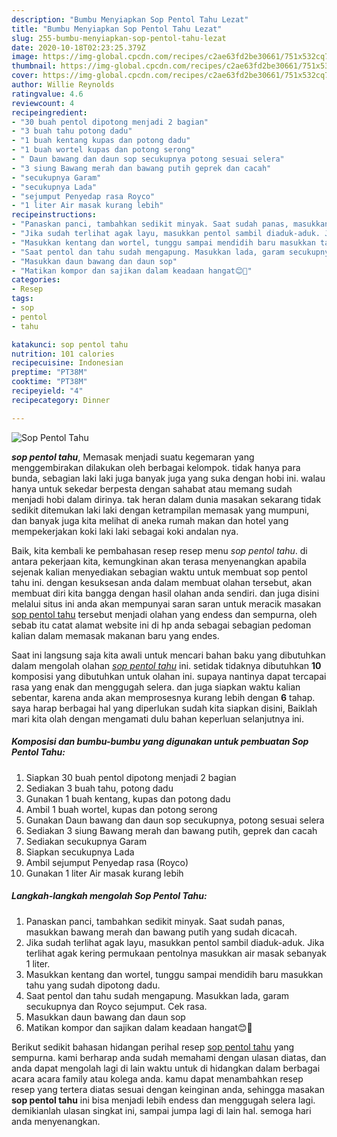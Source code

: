 ```yaml
---
description: "Bumbu Menyiapkan Sop Pentol Tahu Lezat"
title: "Bumbu Menyiapkan Sop Pentol Tahu Lezat"
slug: 255-bumbu-menyiapkan-sop-pentol-tahu-lezat
date: 2020-10-18T02:23:25.379Z
image: https://img-global.cpcdn.com/recipes/c2ae63fd2be30661/751x532cq70/sop-pentol-tahu-foto-resep-utama.jpg
thumbnail: https://img-global.cpcdn.com/recipes/c2ae63fd2be30661/751x532cq70/sop-pentol-tahu-foto-resep-utama.jpg
cover: https://img-global.cpcdn.com/recipes/c2ae63fd2be30661/751x532cq70/sop-pentol-tahu-foto-resep-utama.jpg
author: Willie Reynolds
ratingvalue: 4.6
reviewcount: 4
recipeingredient:
- "30 buah pentol dipotong menjadi 2 bagian"
- "3 buah tahu potong dadu"
- "1 buah kentang kupas dan potong dadu"
- "1 buah wortel kupas dan potong serong"
- " Daun bawang dan daun sop secukupnya potong sesuai selera"
- "3 siung Bawang merah dan bawang putih geprek dan cacah"
- "secukupnya Garam"
- "secukupnya Lada"
- "sejumput Penyedap rasa Royco"
- "1 liter Air masak kurang lebih"
recipeinstructions:
- "Panaskan panci, tambahkan sedikit minyak. Saat sudah panas, masukkan bawang merah dan bawang putih yang sudah dicacah."
- "Jika sudah terlihat agak layu, masukkan pentol sambil diaduk-aduk. Jika terlihat agak kering permukaan pentolnya masukkan air masak sebanyak 1 liter."
- "Masukkan kentang dan wortel, tunggu sampai mendidih baru masukkan tahu yang sudah dipotong dadu."
- "Saat pentol dan tahu sudah mengapung. Masukkan lada, garam secukupnya dan Royco sejumput. Cek rasa."
- "Masukkan daun bawang dan daun sop"
- "Matikan kompor dan sajikan dalam keadaan hangat😊🙂"
categories:
- Resep
tags:
- sop
- pentol
- tahu

katakunci: sop pentol tahu 
nutrition: 101 calories
recipecuisine: Indonesian
preptime: "PT38M"
cooktime: "PT38M"
recipeyield: "4"
recipecategory: Dinner

---
```



![Sop Pentol Tahu](https://img-global.cpcdn.com/recipes/c2ae63fd2be30661/751x532cq70/sop-pentol-tahu-foto-resep-utama.jpg)

<b><i>sop pentol tahu</i></b>, Memasak menjadi suatu kegemaran yang menggembirakan dilakukan oleh berbagai kelompok. tidak hanya para bunda, sebagian laki laki juga banyak juga yang suka dengan hobi ini. walau hanya untuk sekedar berpesta dengan sahabat atau memang sudah menjadi hobi dalam dirinya. tak heran dalam dunia masakan sekarang tidak sedikit ditemukan laki laki dengan ketrampilan memasak yang mumpuni, dan banyak juga kita melihat di aneka rumah makan dan hotel yang mempekerjakan koki laki laki sebagai koki andalan nya.

Baik, kita kembali ke pembahasan resep resep menu <i>sop pentol tahu</i>. di antara pekerjaan kita, kemungkinan akan terasa menyenangkan apabila sejenak kalian menyediakan sebagian waktu untuk membuat sop pentol tahu ini. dengan kesuksesan anda dalam membuat olahan tersebut, akan membuat diri kita bangga dengan hasil olahan anda sendiri. dan juga disini melalui situs ini anda akan mempunyai saran saran untuk meracik masakan <u>sop pentol tahu</u> tersebut menjadi olahan yang endess dan sempurna, oleh sebab itu catat alamat website ini di hp anda sebagai sebagian pedoman kalian dalam memasak makanan baru yang endes.




Saat ini langsung saja kita awali untuk mencari bahan baku yang dibutuhkan dalam mengolah olahan <u><i>sop pentol tahu</i></u> ini. setidak tidaknya dibutuhkan <b>10</b> komposisi yang dibutuhkan untuk olahan ini. supaya nantinya dapat tercapai rasa yang enak dan menggugah selera. dan juga siapkan waktu kalian sebentar, karena anda akan memprosesnya kurang lebih dengan <b>6</b> tahap. saya harap berbagai hal yang diperlukan sudah kita siapkan disini, Baiklah mari kita olah dengan mengamati dulu bahan keperluan selanjutnya ini.

<!--inarticleads1-->

##### Komposisi dan bumbu-bumbu yang digunakan untuk pembuatan Sop Pentol Tahu:

1. Siapkan 30 buah pentol dipotong menjadi 2 bagian
1. Sediakan 3 buah tahu, potong dadu
1. Gunakan 1 buah kentang, kupas dan potong dadu
1. Ambil 1 buah wortel, kupas dan potong serong
1. Gunakan  Daun bawang dan daun sop secukupnya, potong sesuai selera
1. Sediakan 3 siung Bawang merah dan bawang putih, geprek dan cacah
1. Sediakan secukupnya Garam
1. Siapkan secukupnya Lada
1. Ambil sejumput Penyedap rasa (Royco)
1. Gunakan 1 liter Air masak kurang lebih




<!--inarticleads2-->

##### Langkah-langkah mengolah Sop Pentol Tahu:

1. Panaskan panci, tambahkan sedikit minyak. Saat sudah panas, masukkan bawang merah dan bawang putih yang sudah dicacah.
1. Jika sudah terlihat agak layu, masukkan pentol sambil diaduk-aduk. Jika terlihat agak kering permukaan pentolnya masukkan air masak sebanyak 1 liter.
1. Masukkan kentang dan wortel, tunggu sampai mendidih baru masukkan tahu yang sudah dipotong dadu.
1. Saat pentol dan tahu sudah mengapung. Masukkan lada, garam secukupnya dan Royco sejumput. Cek rasa.
1. Masukkan daun bawang dan daun sop
1. Matikan kompor dan sajikan dalam keadaan hangat😊🙂




Berikut sedikit bahasan hidangan perihal resep <u>sop pentol tahu</u> yang sempurna. kami berharap anda sudah memahami dengan ulasan diatas, dan anda dapat mengolah lagi di lain waktu untuk di hidangkan dalam berbagai acara acara family atau kolega anda. kamu dapat menambahkan resep resep yang tertera diatas sesuai dengan keinginan anda, sehingga masakan <b>sop pentol tahu</b> ini bisa menjadi lebih endess dan menggugah selera lagi. demikianlah ulasan singkat ini, sampai jumpa lagi di lain hal. semoga hari anda menyenangkan.
